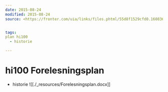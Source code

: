 ```yaml
---
date: 2015-08-24
modified: 2015-08-24
source: <https://fronter.com/uia/links/files.phtml/55d8f1529cfd0.1608363312$743807565$/Planer+og+pensumlister/Forelesningsplan>


tags: 
plan hi100
  - historie

---
```


# hi100 Forelesningsplan
  - historie
![[./_resources/Forelesningsplan.docx]]